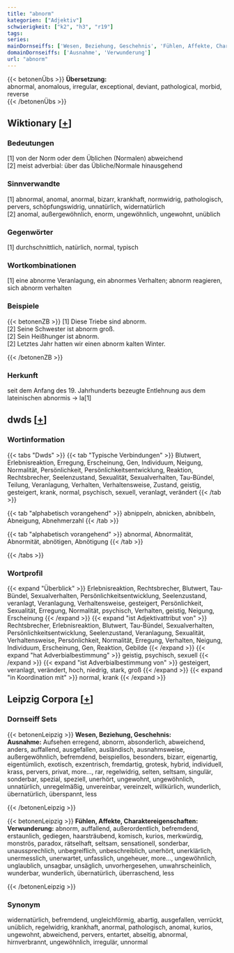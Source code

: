 ```yaml
---
title: "abnorm"
kategorien: ["Adjektiv"]
schwierigkeit: ["k2", "h3", "r19"]
tags:
series:
mainDornseiffs: ['Wesen, Beziehung, Geschehnis', 'Fühlen, Affekte, Charaktereigenschaften']
domainDornseiffs: ['Ausnahme', 'Verwunderung']
url: "abnorm"
---
```


{{< betonenÜbs >}}
**Übersetzung:**  
abnormal, anomalous, irregular, exceptional, deviant, pathological, morbid, reverse  
{{< /betonenÜbs >}}

## Wiktionary [[+](https://de.wiktionary.org/wiki/abnorm)]

### Bedeutungen
[1] von der Norm oder dem Üblichen (Normalen) abweichend  
[2] meist adverbial: über das Übliche/Normale hinausgehend  

### Sinnverwandte
[1] abnormal, anomal, anormal, bizarr, krankhaft, normwidrig, pathologisch, pervers, schöpfungswidrig, unnatürlich, widernatürlich  
[2] anomal, außergewöhnlich, enorm, ungewöhnlich, ungewohnt, unüblich  

### Gegenwörter
[1] durchschnittlich, natürlich, normal, typisch  

### Wortkombinationen
[1] eine abnorme Veranlagung, ein abnormes Verhalten; abnorm reagieren, sich abnorm verhalten  

### Beispiele
{{< betonenZB >}}
[1] Diese Triebe sind abnorm.  
[2] Seine Schwester ist abnorm groß.  
[2] Sein Heißhunger ist abnorm.  
[2] Letztes Jahr hatten wir einen abnorm kalten Winter.  

{{< /betonenZB >}}
### Herkunft
seit dem Anfang des 19. Jahrhunderts bezeugte Entlehnung aus dem lateinischen abnormis → la[1]  



## dwds [[+](https://www.dwds.de/wb/abnorm)]

### Wortinformation
{{< tabs "Dwds" >}}
{{< tab "Typische Verbindungen" >}}
Blutwert, Erlebnisreaktion, Erregung, Erscheinung, Gen, Individuum, Neigung, Normalität, Persönlichkeit, Persönlichkeitsentwicklung, Reaktion, Rechtsbrecher, Seelenzustand, Sexualität, Sexualverhalten, Tau-Bündel, Teilung, Veranlagung, Verhalten, Verhaltensweise, Zustand, geistig, gesteigert, krank, normal, psychisch, sexuell, veranlagt, verändert
{{< /tab >}}

{{< tab "alphabetisch vorangehend" >}}
abnippeln, abnicken, abnibbeln, Abneigung, Abnehmerzahl
{{< /tab >}}

{{< tab "alphabetisch vorangehend" >}}
abnormal, Abnormalität, Abnormität, abnötigen, Abnötigung
{{< /tab >}}

{{< /tabs >}}

### Wortprofil
{{< expand "Überblick" >}} Erlebnisreaktion, Rechtsbrecher, Blutwert, Tau-Bündel, Sexualverhalten, Persönlichkeitsentwicklung, Seelenzustand, veranlagt, Veranlagung, Verhaltensweise, gesteigert, Persönlichkeit, Sexualität, Erregung, Normalität, psychisch, Verhalten, geistig, Neigung, Erscheinung {{< /expand >}}
{{< expand "ist Adjektivattribut von" >}} Rechtsbrecher, Erlebnisreaktion, Blutwert, Tau-Bündel, Sexualverhalten, Persönlichkeitsentwicklung, Seelenzustand, Veranlagung, Sexualität, Verhaltensweise, Persönlichkeit, Normalität, Erregung, Verhalten, Neigung, Individuum, Erscheinung, Gen, Reaktion, Gebilde {{< /expand >}}
{{< expand "hat Adverbialbestimmung" >}} geistig, psychisch, sexuell {{< /expand >}}
{{< expand "ist Adverbialbestimmung von" >}} gesteigert, veranlagt, verändert, hoch, niedrig, stark, groß {{< /expand >}}
{{< expand "in Koordination mit" >}} normal, krank {{< /expand >}}

## Leipzig Corpora [[+](https://corpora.uni-leipzig.de/en/res?word=abnorm&corpusId=deu_newscrawl-public_2018)]

### Dornseiff Sets
{{< betonenLeipzig >}}
**Wesen, Beziehung, Geschehnis:**  
**Ausnahme:** Aufsehen erregend, abnorm, absonderlich, abweichend, anders, auffallend, ausgefallen, ausländisch, ausnahmsweise, außergewöhnlich, befremdend, beispiellos, besonders, bizarr, eigenartig, eigentümlich, exotisch, exzentrisch, fremdartig, grotesk, hybrid, individuell, krass, pervers, privat, more..., rar, regelwidrig, selten, seltsam, singulär, sonderbar, spezial, speziell, unerhört, ungewohnt, ungewöhnlich, unnatürlich, unregelmäßig, unvereinbar, vereinzelt, willkürlich, wunderlich, übernatürlich, überspannt, less  

{{< /betonenLeipzig >}}


{{< betonenLeipzig >}}
**Fühlen, Affekte, Charaktereigenschaften:**  
**Verwunderung:** abnorm, auffallend, außerordentlich, befremdend, erstaunlich, gediegen, haarsträubend, komisch, kurios, merkwürdig, monströs, paradox, rätselhaft, seltsam, sensationell, sonderbar, unaussprechlich, unbegreiflich, unbeschreiblich, unerhört, unerklärlich, unermesslich, unerwartet, unfasslich, ungeheuer, more..., ungewöhnlich, unglaublich, unsagbar, unsäglich, unvorhergesehen, unwahrscheinlich, wunderbar, wunderlich, übernatürlich, überraschend, less  

{{< /betonenLeipzig >}}

### Synonym
widernatürlich, befremdend, ungleichförmig, abartig, ausgefallen, verrückt, unüblich, regelwidrig, krankhaft, anormal, pathologisch, anomal, kurios, ungewohnt, abweichend, pervers, entartet, abseitig, abnormal, hirnverbrannt, ungewöhnlich, irregulär, unnormal


